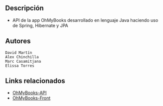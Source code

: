 ## Descripción

* API de la app OhMyBooks desarrollado en lenguaje Java haciendo uso de Spring, Hibernate y JPA

## Autores
	David Martín
	Alex Chinchilla
	Marc Casamitjana
	Elissa Torres

## Links relacionados
- [OhMyBooks-API](https://documenter.getpostman.com/view/24571122/2s8YzRyNhH)
- [OhMyBooks-Front](https://ohmybooks.vercel.app/)
